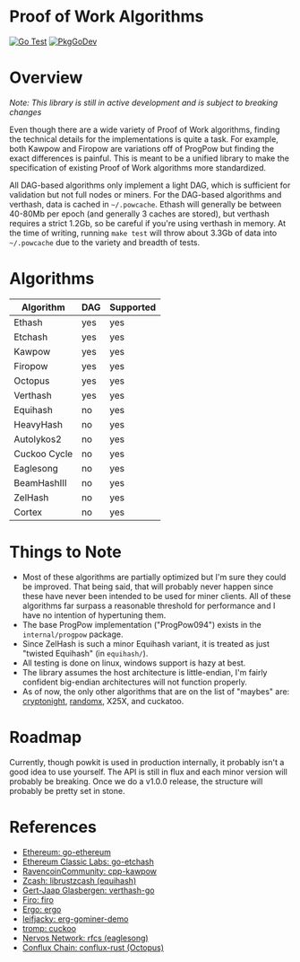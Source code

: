 # Proof of Work Algorithms

[![Go Test](https://github.com/sencha-dev/powkit/actions/workflows/go.yml/badge.svg)](https://github.com/sencha-dev/powkit/actions/workflows/go.yml)
[![PkgGoDev](https://pkg.go.dev/badge/github.com/sencha-dev/powkit)](https://pkg.go.dev/github.com/sencha-dev/powkit?tab=doc)

# Overview

*Note: This library is still in active development and is
subject to breaking changes*

Even though there are a wide variety of Proof of Work algorithms, finding the technical details
for the implementations is quite a task. For example, both Kawpow and Firopow are variations off of ProgPow
but finding the exact differences is painful. This is meant to be a unified library to
make the specification of existing Proof of Work algorithms more standardized. 

All DAG-based algorithms only implement a light DAG, which is sufficient for validation
but not full nodes or miners. For the DAG-based algorithms and verthash, data is cached in `~/.powcache`.
Ethash will generally be between 40-80Mb per epoch (and generally 3 caches are stored), but verthash
requires a strict 1.2Gb, so be careful if you're using verthash in memory. At the time of writing, running 
`make test` will throw about 3.3Gb of data into `~/.powcache` due to the variety and breadth of tests.

# Algorithms

| Algorithm     | DAG         | Supported |
| ------------- | ----------- | ----------
| Ethash        | yes         | yes
| Etchash       | yes         | yes
| Kawpow        | yes         | yes
| Firopow       | yes         | yes
| Octopus       | yes         | yes
| Verthash      | yes         | yes
| Equihash      | no          | yes
| HeavyHash     | no          | yes
| Autolykos2    | no          | yes
| Cuckoo Cycle  | no          | yes
| Eaglesong     | no          | yes
| BeamHashIII   | no          | yes
| ZelHash       | no          | yes
| Cortex        | no          | yes

# Things to Note

  - Most of these algorithms are partially optimized but I'm sure they could be improved. That being said, that will probably 
  never happen since these have never been intended to be used for miner clients. All of these algorithms far surpass 
  a reasonable threshold for performance and I have no intention of hypertuning them.
  - The base ProgPow implementation ("ProgPow094") exists in the `internal/progpow` package.
  - Since ZelHash is such a minor Equihash variant, it is treated as just "twisted Equihash" (in `equihash/`).
  - All testing is done on linux, windows support is hazy at best. 
  - The library assumes the host architecture is little-endian, I'm fairly confident big-endian architectures will not function properly.
  - As of now, the only other algorithms that are on the list of "maybes" are: [cryptonight](https://github.com/Equim-chan/cryptonight),
  [randomx](https://git.dero.io/DERO_Foundation/RandomX), X25X, and cuckatoo. 

# Roadmap

Currently, though powkit is used in production internally, it probably isn't a good idea to use yourself. The
API is still in flux and each minor version will probably be breaking. Once we do a v1.0.0 release, the structure
will probably be pretty set in stone. 

# References

  - [Ethereum: go-ethereum](https://github.com/ethereum/go-ethereum/blob/master/consensus/ethash/ethash.go)
  - [Ethereum Classic Labs: go-etchash](https://github.com/etclabscore/go-etchash)
  - [RavencoinCommunity: cpp-kawpow](https://github.com/RavenCommunity/cpp-kawpow/)
  - [Zcash: librustzcash (equihash)](https://github.com/zcash/librustzcash/tree/master/components/equihash)
  - [Gert-Jaap Glasbergen: verthash-go](https://github.com/gertjaap/verthash-go/)
  - [Firo: firo](https://github.com/firoorg/firo/tree/master/src/crypto/progpow)
  - [Ergo: ergo](https://github.com/ergoplatform/ergo/blob/0af9dd9d8846d672c1e2a77f8ab29963fa5acd1e/src/main/scala/org/ergoplatform/mining/AutolykosPowScheme.scala)
  - [leifjacky: erg-gominer-demo](https://github.com/leifjacky/erg-gominer-demo)
  - [tromp: cuckoo](https://github.com/tromp/cuckoo)
  - [Nervos Network: rfcs (eaglesong)](https://github.com/nervosnetwork/rfcs/tree/master/rfcs/0010-eaglesong)
  - [Conflux Chain: conflux-rust (Octopus)](https://github.com/Conflux-Chain/conflux-rust/tree/8fdc0773ccc447f5f6af142e84ae507284f0e411/core/src/pow)
